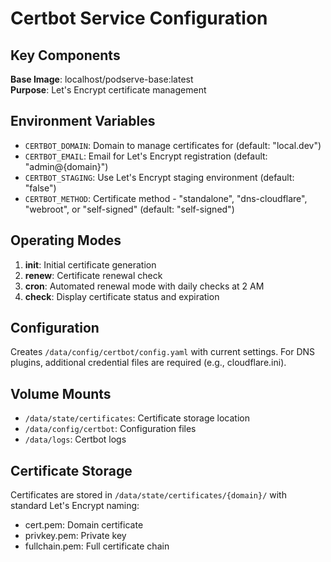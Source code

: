 # Certbot Service Configuration

## Key Components

**Base Image**: localhost/podserve-base:latest  
**Purpose**: Let's Encrypt certificate management

## Environment Variables

- `CERTBOT_DOMAIN`: Domain to manage certificates for (default: "local.dev")
- `CERTBOT_EMAIL`: Email for Let's Encrypt registration (default: "admin@{domain}")
- `CERTBOT_STAGING`: Use Let's Encrypt staging environment (default: "false")
- `CERTBOT_METHOD`: Certificate method - "standalone", "dns-cloudflare", "webroot", or "self-signed" (default: "self-signed")

## Operating Modes

1. **init**: Initial certificate generation
2. **renew**: Certificate renewal check
3. **cron**: Automated renewal mode with daily checks at 2 AM
4. **check**: Display certificate status and expiration

## Configuration

Creates `/data/config/certbot/config.yaml` with current settings. For DNS plugins, additional credential files are required (e.g., cloudflare.ini).

## Volume Mounts

- `/data/state/certificates`: Certificate storage location
- `/data/config/certbot`: Configuration files
- `/data/logs`: Certbot logs

## Certificate Storage

Certificates are stored in `/data/state/certificates/{domain}/` with standard Let's Encrypt naming:
- cert.pem: Domain certificate
- privkey.pem: Private key
- fullchain.pem: Full certificate chain
